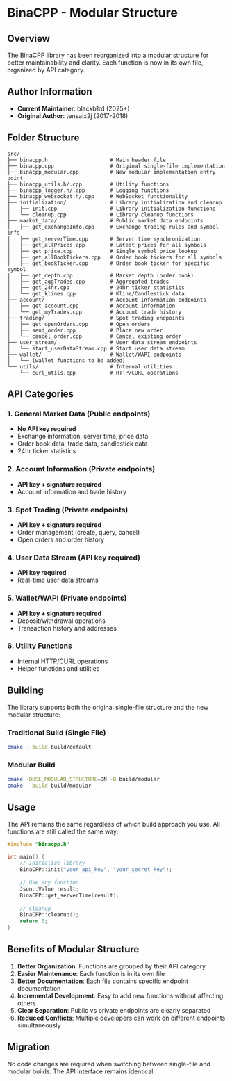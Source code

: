 # BinaCPP - Modular Structure

## Overview

The BinaCPP library has been reorganized into a modular structure for better maintainability and clarity. Each function is now in its own file, organized by API category.

## Author Information

- **Current Maintainer**: blackb1rd (2025+)
- **Original Author**: tensaix2j (2017-2018)

## Folder Structure

```
src/
├── binacpp.h                    # Main header file
├── binacpp.cpp                  # Original single-file implementation
├── binacpp_modular.cpp          # New modular implementation entry point
├── binacpp_utils.h/.cpp         # Utility functions
├── binacpp_logger.h/.cpp        # Logging functions
├── binacpp_websocket.h/.cpp     # WebSocket functionality
├── initialization/              # Library initialization and cleanup
│   ├── init.cpp                 # Library initialization functions
│   └── cleanup.cpp              # Library cleanup functions
├── market_data/                 # Public market data endpoints
│   ├── get_exchangeInfo.cpp     # Exchange trading rules and symbol info
│   ├── get_serverTime.cpp       # Server time synchronization
│   ├── get_allPrices.cpp        # Latest prices for all symbols
│   ├── get_price.cpp            # Single symbol price lookup
│   ├── get_allBookTickers.cpp   # Order book tickers for all symbols
│   ├── get_bookTicker.cpp       # Order book ticker for specific symbol
│   ├── get_depth.cpp            # Market depth (order book)
│   ├── get_aggTrades.cpp        # Aggregated trades
│   ├── get_24hr.cpp             # 24hr ticker statistics
│   └── get_klines.cpp           # Kline/Candlestick data
├── account/                     # Account information endpoints
│   ├── get_account.cpp          # Account information
│   └── get_myTrades.cpp         # Account trade history
├── trading/                     # Spot trading endpoints
│   ├── get_openOrders.cpp       # Open orders
│   ├── send_order.cpp           # Place new order
│   └── cancel_order.cpp         # Cancel existing order
├── user_stream/                 # User data stream endpoints
│   └── start_userDataStream.cpp # Start user data stream
├── wallet/                      # Wallet/WAPI endpoints
│   └── (wallet functions to be added)
└── utils/                       # Internal utilities
    └── curl_utils.cpp           # HTTP/CURL operations
```

## API Categories

### 1. General Market Data (Public endpoints)
- **No API key required**
- Exchange information, server time, price data
- Order book data, trade data, candlestick data
- 24hr ticker statistics

### 2. Account Information (Private endpoints)
- **API key + signature required**
- Account information and trade history

### 3. Spot Trading (Private endpoints)
- **API key + signature required**
- Order management (create, query, cancel)
- Open orders and order history

### 4. User Data Stream (API key required)
- **API key required**
- Real-time user data streams

### 5. Wallet/WAPI (Private endpoints)
- **API key + signature required**
- Deposit/withdrawal operations
- Transaction history and addresses

### 6. Utility Functions
- Internal HTTP/CURL operations
- Helper functions and utilities

## Building

The library supports both the original single-file structure and the new modular structure:

### Traditional Build (Single File)
```bash
cmake --build build/default
```

### Modular Build
```bash
cmake -DUSE_MODULAR_STRUCTURE=ON -B build/modular
cmake --build build/modular
```

## Usage

The API remains the same regardless of which build approach you use. All functions are still called the same way:

```cpp
#include "binacpp.h"

int main() {
    // Initialize library
    BinaCPP::init("your_api_key", "your_secret_key");
    
    // Use any function
    Json::Value result;
    BinaCPP::get_serverTime(result);
    
    // Cleanup
    BinaCPP::cleanup();
    return 0;
}
```

## Benefits of Modular Structure

1. **Better Organization**: Functions are grouped by their API category
2. **Easier Maintenance**: Each function is in its own file
3. **Better Documentation**: Each file contains specific endpoint documentation
4. **Incremental Development**: Easy to add new functions without affecting others
5. **Clear Separation**: Public vs private endpoints are clearly separated
6. **Reduced Conflicts**: Multiple developers can work on different endpoints simultaneously

## Migration

No code changes are required when switching between single-file and modular builds. The API interface remains identical.
